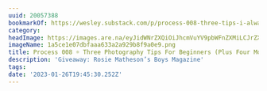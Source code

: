 ```yaml
---
uuid: 20057388
bookmarkOf: https://wesley.substack.com/p/process-008-three-tips-i-always-share
category: 
headImage: https://images.are.na/eyJidWNrZXQiOiJhcmVuYV9pbWFnZXMiLCJrZXkiOiIyMDA1NzM4OC9vcmlnaW5hbF8xYTVjZTFlMDdkYmZhYWE2MzNhMmE5MjliOGY5YTBlOS5wbmciLCJlZGl0cyI6eyJyZXNpemUiOnsid2lkdGgiOjEyMDAsImhlaWdodCI6MTIwMCwiZml0IjoiaW5zaWRlIiwid2l0aG91dEVubGFyZ2VtZW50Ijp0cnVlfSwid2VicCI6eyJxdWFsaXR5Ijo5MH0sImpwZWciOnsicXVhbGl0eSI6OTB9LCJyb3RhdGUiOm51bGx9fQ==?bc=0
imageName: 1a5ce1e07dbfaaa633a2a929b8f9a0e9.png
title: Process 008 ☼ Three Photography Tips For Beginners (Plus Four More)
description: 'Giveaway: Rosie Matheson’s Boys Magazine'
tags: 
date: '2023-01-26T19:45:30.252Z'
---
```

